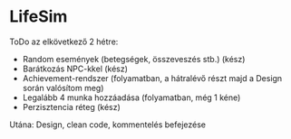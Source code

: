 # LifeSim
 
ToDo az elkövetkező 2 hétre:
- Random események (betegségek, összeveszés stb.) (kész)
- Barátkozás NPC-kkel (kész)
- Achievement-rendszer (folyamatban, a hátralévő részt majd a Design során valósítom meg)
- Legalább 4 munka hozzáadása (folyamatban, még 1 kéne)
- Perzisztencia réteg (kész)

Utána:
Design, clean code, kommentelés befejezése
